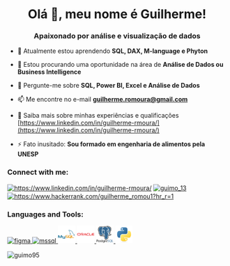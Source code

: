 <h1 align="center">Olá 👋, meu nome é Guilherme!</h1>
<h3 align="center">Apaixonado por análise e visualização de dados</h3>

- 🌱 Atualmente estou aprendendo **SQL, DAX, M-language e Phyton**

- 🤝 Estou procurando uma oportunidade na área de **Análise de Dados ou Business Intelligence**

- 💬 Pergunte-me sobre **SQL, Power BI, Excel e Análise de Dados**

- 📫 Me encontre no e-mail **guilherme.romoura@gmail.com**

- 📄 Saiba mais sobre minhas experiências e qualificações [https://www.linkedin.com/in/guilherme-rmoura/](https://www.linkedin.com/in/guilherme-rmoura/)

- ⚡ Fato inusitado: **Sou formado em engenharia de alimentos pela UNESP**

<h3 align="left">Connect with me:</h3>
<p align="left">
<a href="https://linkedin.com/in/https://www.linkedin.com/in/guilherme-rmoura/" target="blank"><img align="center" src="https://raw.githubusercontent.com/rahuldkjain/github-profile-readme-generator/master/src/images/icons/Social/linked-in-alt.svg" alt="https://www.linkedin.com/in/guilherme-rmoura/" height="30" width="40" /></a>
<a href="https://instagram.com/guimo_13" target="blank"><img align="center" src="https://raw.githubusercontent.com/rahuldkjain/github-profile-readme-generator/master/src/images/icons/Social/instagram.svg" alt="guimo_13" height="30" width="40" /></a>
<a href="https://www.hackerrank.com/https://www.hackerrank.com/guilherme_romou1?hr_r=1" target="blank"><img align="center" src="https://raw.githubusercontent.com/rahuldkjain/github-profile-readme-generator/master/src/images/icons/Social/hackerrank.svg" alt="https://www.hackerrank.com/guilherme_romou1?hr_r=1" height="30" width="40" /></a>
</p>

<h3 align="left">Languages and Tools:</h3>
<p align="left"> <a href="https://www.figma.com/" target="_blank" rel="noreferrer"> <img src="https://www.vectorlogo.zone/logos/figma/figma-icon.svg" alt="figma" width="40" height="40"/> </a> <a href="https://www.microsoft.com/en-us/sql-server" target="_blank" rel="noreferrer"> <img src="https://www.svgrepo.com/show/303229/microsoft-sql-server-logo.svg" alt="mssql" width="40" height="40"/> </a> <a href="https://www.mysql.com/" target="_blank" rel="noreferrer"> <img src="https://raw.githubusercontent.com/devicons/devicon/master/icons/mysql/mysql-original-wordmark.svg" alt="mysql" width="40" height="40"/> </a> <a href="https://www.oracle.com/" target="_blank" rel="noreferrer"> <img src="https://raw.githubusercontent.com/devicons/devicon/master/icons/oracle/oracle-original.svg" alt="oracle" width="40" height="40"/> </a> <a href="https://www.postgresql.org" target="_blank" rel="noreferrer"> <img src="https://raw.githubusercontent.com/devicons/devicon/master/icons/postgresql/postgresql-original-wordmark.svg" alt="postgresql" width="40" height="40"/> </a> <a href="https://www.python.org" target="_blank" rel="noreferrer"> <img src="https://raw.githubusercontent.com/devicons/devicon/master/icons/python/python-original.svg" alt="python" width="40" height="40"/> </a> </p>

<p><img align="center" src="https://github-readme-stats.vercel.app/api/top-langs?username=guimo95&show_icons=true&locale=en&layout=compact" alt="guimo95" /></p>
